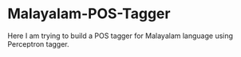 # Malayalam-POS-Tagger
Here I am trying to build a POS tagger for Malayalam language using Perceptron tagger.

